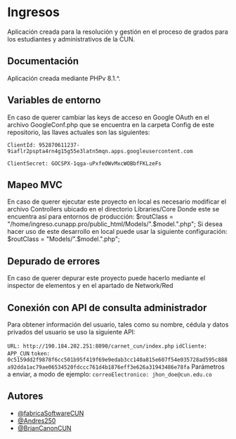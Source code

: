 
# Ingresos

Aplicación creada para la resolución y gestión en el proceso de grados 
para los estudiantes y administrativos de la CUN. 


## Documentación

Aplicación creada mediante PHPv 8.1.^. 


## Variables de entorno

En caso de querer cambiar las keys de acceso en Google OAuth en el archivo GoogleConf.php que se encuentra en la carpeta Config de este repositorio, las llaves actuales son las siguientes:

`ClientId: 952870611237-9iaflr2pspta4rn4g15g55e3latn5mqn.apps.googleusercontent.com`

`ClientSecret: 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`
## Mapeo MVC

En caso de querer ejecutar este proyecto en local es necesario modificar el archivo Controllers ubicado en el directorio Libraries/Core
Donde este se encuentra así para entornos de producción:
$routClass = "/home/ingreso.cunapp.pro/public_html/Models/".$model.".php";
Si desea hacer uso de este desarrollo en local puede usar la siguiente configuración:
$routClass = "Models/".$model.".php";

## Depurado de errores 

En caso de querer depurar este proyecto puede hacerlo mediante el inspector de elementos y en el apartado de Network/Red

## Conexión con API de consulta administrador

Para obtener información del usuario, tales como su nombre, cédula y datos privados del usuario se uso la siguiente API:

`URL: http://190.184.202.251:8090/carnet_cun/index.php`
`idCliente: APP_CUN`
`token: 0c5159dd2f9878f6cc501b95f419f69e9edab3cc140a815e607f54e035728ad595c888a92dda1ac79ae06534520fdccc761d4b1876eff3e626a31943486e78fa`
Parámetros a enviar, a modo de ejemplo: 
`correoElectronico: jhon_doe@cun.edu.co`


## Autores
- [@fabricaSoftwareCUN](https://www.github.com/fabricaSoftwareCUN)
- [@Andres250](https://www.github.com/Andres250)
- [@BrianCanonCUN](https://www.github.com/BrianCanonCUN)

